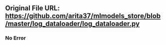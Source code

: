 ## Original File URL: https://github.com/arita37/mlmodels_store/blob/master/log_dataloader/log_dataloader.py<br />

### No Error